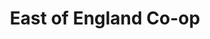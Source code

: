 ---
title: "East of England Co-op"
url: /ipswich/east-of-england-co-op-bramford-lane/
shop: convenience
---